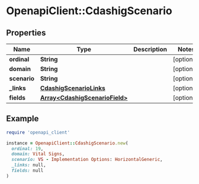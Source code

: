 # OpenapiClient::CdashigScenario

## Properties

| Name | Type | Description | Notes |
| ---- | ---- | ----------- | ----- |
| **ordinal** | **String** |  | [optional] |
| **domain** | **String** |  | [optional] |
| **scenario** | **String** |  | [optional] |
| **_links** | [**CdashigScenarioLinks**](CdashigScenarioLinks.md) |  | [optional] |
| **fields** | [**Array&lt;CdashigScenarioField&gt;**](CdashigScenarioField.md) |  | [optional] |

## Example

```ruby
require 'openapi_client'

instance = OpenapiClient::CdashigScenario.new(
  ordinal: 19,
  domain: Vital Signs,
  scenario: VS - Implementation Options: HorizontalGeneric,
  _links: null,
  fields: null
)
```


